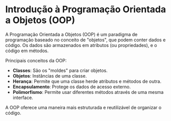 # Introdução à Programação Orientada a Objetos (OOP)

A Programação Orientada a Objetos (OOP) é um paradigma de programação baseado no conceito de "objetos", que podem conter dados e código. 
Os dados são armazenados em atributos (ou propriedades), e o código em métodos.

Principais conceitos da OOP:
- **Classes**: São os "moldes" para criar objetos.
- **Objetos**: Instâncias de uma classe.
- **Herança**: Permite que uma classe herde atributos e métodos de outra.
- **Encapsulamento**: Protege os dados de acesso externo.
- **Polimorfismo**: Permite usar diferentes métodos através de uma mesma interface.

A OOP oferece uma maneira mais estruturada e reutilizável de organizar o código.
